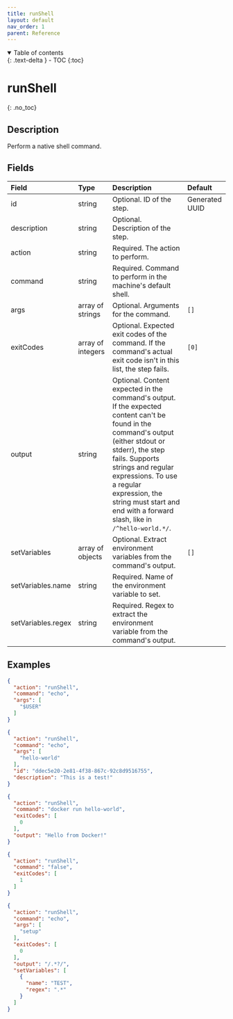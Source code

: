 ```yaml
---
title: runShell
layout: default
nav_order: 1
parent: Reference
---
```


<details open markdown="block">
<summary>
Table of contents
</summary>
{: .text-delta }
- TOC
{:toc}
</details>

# runShell
{: .no_toc}

## Description

Perform a native shell command.

## Fields

Field | Type | Description | Default
:-- | :-- | :-- | :--
id | string |  Optional. ID of the step. | Generated UUID
description | string |  Optional. Description of the step. | 
action | string |  Required. The action to perform. | 
command | string |  Required. Command to perform in the machine's default shell. | 
args | array of strings |  Optional. Arguments for the command. | `[]`
exitCodes | array of integers |  Optional. Expected exit codes of the command. If the command's actual exit code isn't in this list, the step fails. | `[0]`
output | string |  Optional. Content expected in the command's output. If the expected content can't be found in the command's output (either stdout or stderr), the step fails. Supports strings and regular expressions. To use a regular expression, the string must start and end with a forward slash, like in `/^hello-world.*/`. | 
setVariables | array of objects |  Optional. Extract environment variables from the command's output. | `[]`
setVariables.name | string |  Required. Name of the environment variable to set. | 
setVariables.regex | string |  Required. Regex to extract the environment variable from the command's output. | 

## Examples

```json
{
  "action": "runShell",
  "command": "echo",
  "args": [
    "$USER"
  ]
}
```

```json
{
  "action": "runShell",
  "command": "echo",
  "args": [
    "hello-world"
  ],
  "id": "ddec5e20-2e81-4f38-867c-92c8d9516755",
  "description": "This is a test!"
}
```

```json
{
  "action": "runShell",
  "command": "docker run hello-world",
  "exitCodes": [
    0
  ],
  "output": "Hello from Docker!"
}
```

```json
{
  "action": "runShell",
  "command": "false",
  "exitCodes": [
    1
  ]
}
```

```json
{
  "action": "runShell",
  "command": "echo",
  "args": [
    "setup"
  ],
  "exitCodes": [
    0
  ],
  "output": "/.*?/",
  "setVariables": [
    {
      "name": "TEST",
      "regex": ".*"
    }
  ]
}
```
